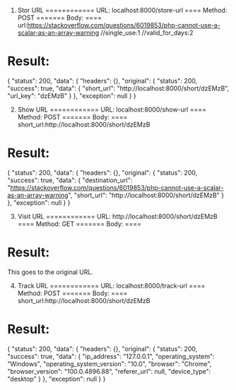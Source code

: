 1. Stor URL
============
URL: localhost:8000/store-url
==== 
Method: POST
=======
Body:
====
url:https://stackoverflow.com/questions/6019853/php-cannot-use-a-scalar-as-an-array-warning
//single_use:1
//valid_for_days:2

Result: 
=======
{
    "status": 200,
    "data": {
        "headers": {},
        "original": {
            "status": 200,
            "success": true,
            "data": {
                "short_url": "http://localhost:8000/short/dzEMzB",
                "url_key": "dzEMzB"
            }
        },
        "exception": null
    }
}

2. Show URL
============
URL: localhost:8000/show-url
==== 
Method: POST
=======
Body:
====
short_url:http://localhost:8000/short/dzEMzB

Result: 
=======
{
    "status": 200,
    "data": {
        "headers": {},
        "original": {
            "status": 200,
            "success": true,
            "data": {
                "destination_url": "https://stackoverflow.com/questions/6019853/php-cannot-use-a-scalar-as-an-array-warning",
                "short_url": "http://localhost:8000/short/dzEMzB"
            }
        },
        "exception": null
    }
}

3. Visit URL
============
URL: http://localhost:8000/short/dzEMzB
==== 
Method: GET
=======
Body:
====


Result: 
=======
This goes to the original URL.

4. Track URL
============
URL: localhost:8000/track-url
==== 
Method: POST
=======
Body:
====
short_url:http://localhost:8000/short/dzEMzB

Result: 
=======
{
    "status": 200,
    "data": {
        "headers": {},
        "original": {
            "status": 200,
            "success": true,
            "data": {
                "ip_address": "127.0.0.1",
                "operating_system": "Windows",
                "operating_system_version": "10.0",
                "browser": "Chrome",
                "browser_version": "100.0.4896.88",
                "referer_url": null,
                "device_type": "desktop"
            }
        },
        "exception": null
    }
}
